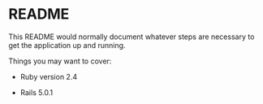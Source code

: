 # README

This README would normally document whatever steps are necessary to get the
application up and running.

Things you may want to cover:

* Ruby version 2.4

* Rails 5.0.1
